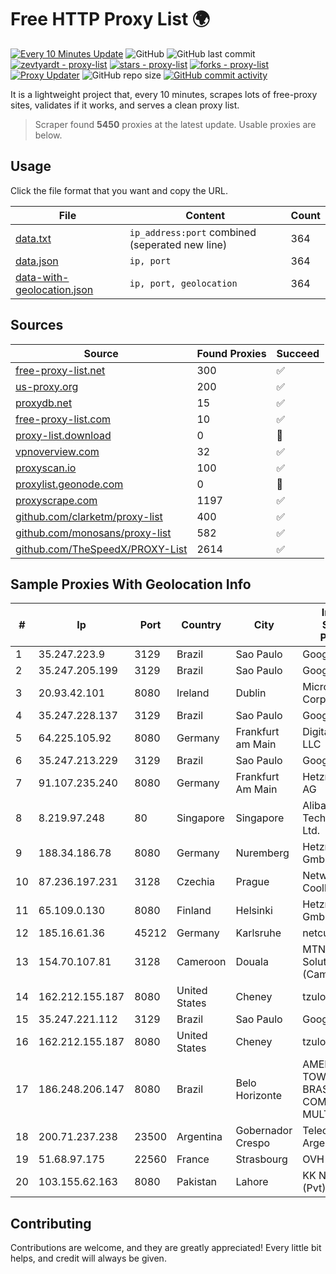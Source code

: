 
# Free HTTP Proxy List 🌍

[![Every 10 Minutes Update](https://github.com/mertguvencli/http-proxy-list/actions/workflows/main.yml/badge.svg?branch=main)](https://github.com/mertguvencli/http-proxy-list/actions/workflows/main.yml)
![GitHub](https://img.shields.io/github/license/mertguvencli/http-proxy-list)
![GitHub last commit](https://img.shields.io/github/last-commit/mertguvencli/http-proxy-list)
[![zevtyardt - proxy-list](https://img.shields.io/static/v1?label=zevtyardt&message=proxy-list&color=blue&logo=github)](https://github.com/zevtyardt/proxy-list "Go to GitHub repo")
[![stars - proxy-list](https://img.shields.io/github/stars/zevtyardt/proxy-list?style=social)](https://github.com/zevtyardt/proxy-list)
[![forks - proxy-list](https://img.shields.io/github/forks/zevtyardt/proxy-list?style=social)](https://github.com/zevtyardt/proxy-list)
[![Proxy Updater](https://github.com/zevtyardt/proxy-list/workflows/Proxy%20Updater/badge.svg)](https://github.com/zevtyardt/proxy-list/actions?query=workflow:"Proxy+Updater")
![GitHub repo size](https://img.shields.io/github/repo-size/zevtyardt/proxy-list)
[![GitHub commit activity](https://img.shields.io/github/commit-activity/m/zevtyardt/proxy-list?logo=commits)](https://github.com/zevtyardt/proxy-list/commits/main)

It is a lightweight project that, every 10 minutes, scrapes lots of free-proxy sites, validates if it works, and serves a clean proxy list.

> Scraper found **5450** proxies at the latest update. Usable proxies are below.

## Usage

Click the file format that you want and copy the URL.

|File|Content|Count|
|----|-------|-----|
|[data.txt](https://raw.githubusercontent.com/mertguvencli/http-proxy-list/main/proxy-list/data.txt)|`ip_address:port` combined (seperated new line)|364|
|[data.json](https://raw.githubusercontent.com/mertguvencli/http-proxy-list/main/proxy-list/data.json)|`ip, port`|364|
|[data-with-geolocation.json](https://raw.githubusercontent.com/mertguvencli/http-proxy-list/main/proxy-list/data-with-geolocation.json)|`ip, port, geolocation`|364|

## Sources

|Source|Found Proxies|Succeed|
|------|-------------|-------|
|[free-proxy-list.net](https://free-proxy-list.net)|300|✅|
|[us-proxy.org](https://www.us-proxy.org)|200|✅|
|[proxydb.net](http://proxydb.net)|15|✅|
|[free-proxy-list.com](https://free-proxy-list.com/?page=&port=&type%5B%5D=http&type%5B%5D=https&up_time=0&search=Search)|10|✅|
|[proxy-list.download](https://www.proxy-list.download/HTTP)|0|🚫|
|[vpnoverview.com](https://vpnoverview.com/privacy/anonymous-browsing/free-proxy-servers)|32|✅|
|[proxyscan.io](https://www.proxyscan.io)|100|✅|
|[proxylist.geonode.com](https://proxylist.geonode.com/api/proxy-list?limit=300&page=1&sort_by=lastChecked&sort_type=desc&protocols=http,https)|0|🚫|
|[proxyscrape.com](https://api.proxyscrape.com/v2/?request=displayproxies&protocol=http&timeout=10000&country=all&ssl=all&anonymity=all)|1197|✅|
|[github.com/clarketm/proxy-list](https://raw.githubusercontent.com/clarketm/proxy-list/master/proxy-list-raw.txt)|400|✅|
|[github.com/monosans/proxy-list](https://raw.githubusercontent.com/monosans/proxy-list/main/proxies/http.txt)|582|✅|
|[github.com/TheSpeedX/PROXY-List](https://raw.githubusercontent.com/TheSpeedX/PROXY-List/master/http.txt)|2614|✅|


## Sample Proxies With Geolocation Info

|#|Ip|Port|Country|City|Internet Service Provider|
|-|--|----|-------|----|-------------------------|
|1|35.247.223.9|3129|Brazil|Sao Paulo|Google LLC|
|2|35.247.205.199|3129|Brazil|Sao Paulo|Google LLC|
|3|20.93.42.101|8080|Ireland|Dublin|Microsoft Corporation|
|4|35.247.228.137|3129|Brazil|Sao Paulo|Google LLC|
|5|64.225.105.92|8080|Germany|Frankfurt am Main|DigitalOcean, LLC|
|6|35.247.213.229|3129|Brazil|Sao Paulo|Google LLC|
|7|91.107.235.240|8080|Germany|Frankfurt Am Main|Hetzner Online AG|
|8|8.219.97.248|80|Singapore|Singapore|Alibaba (US) Technology Co., Ltd.|
|9|188.34.186.78|8080|Germany|Nuremberg|Hetzner Online GmbH|
|10|87.236.197.231|3128|Czechia|Prague|Network of Coolhousing|
|11|65.109.0.130|8080|Finland|Helsinki|Hetzner Online GmbH|
|12|185.16.61.36|45212|Germany|Karlsruhe|netcup GmbH|
|13|154.70.107.81|3128|Cameroon|Douala|MTN Network Solutions (Cameroon)|
|14|162.212.155.187|8080|United States|Cheney|tzulo, inc.|
|15|35.247.221.112|3129|Brazil|Sao Paulo|Google LLC|
|16|162.212.155.187|8080|United States|Cheney|tzulo, inc.|
|17|186.248.206.147|8080|Brazil|Belo Horizonte|AMERICAN TOWER DO BRASIL-COMUNICAÇÂO MULTIMÍDIA LT|
|18|200.71.237.238|23500|Argentina|Gobernador Crespo|Telecom Argentina S.A.|
|19|51.68.97.175|22560|France|Strasbourg|OVH SAS|
|20|103.155.62.163|8080|Pakistan|Lahore|KK Networks (Pvt) Ltd.|



## Contributing

Contributions are welcome, and they are greatly appreciated! Every
little bit helps, and credit will always be given.

